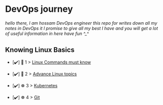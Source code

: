 # DevOps journey

###### hello there, I am hossam DevOps engineer   this repo for writes down all my notes in DevOps  it I promise to give all my best I have and you will get a lot of useful information in  here have fun ^_^ 

## Knowing Linux Basics

- [✔️] 🐧 1  > [Linux Commands must know](linux/LinuxCommands.md)
- [✔️] 🐧 2  > [ Advance Linux topics ](linux/advance_linux.md)

- [✔️] ☸️  3  > [Kubernetes](linux/kubernetes.md)

- [✔️] ☸️  4  > [Git](linux/git.md)